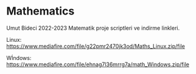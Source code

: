 # Mathematics


Umut Bideci 2022-2023 Matematik proje scriptleri ve indirme linkleri.

Linux: https://www.mediafire.com/file/g22pmr2470jk3od/Maths_Linux.zip/file

Wİndows: https://www.mediafire.com/file/ehnag7l36mrrg7a/math_Windows.zip/file
